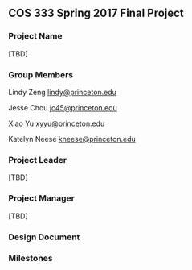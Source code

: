 ## COS 333 Spring 2017 Final Project

### Project Name
[TBD]

### Group Members
Lindy Zeng lindy@princeton.edu

Jesse Chou jc45@princeton.edu

Xiao Yu xyyu@princeton.edu

Katelyn Neese kneese@princeton.edu

### Project Leader
[TBD]

### Project Manager
[TBD]

### Design Document

### Milestones
